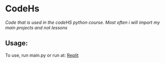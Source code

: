# CodeHs

*Code that is used in the codeHS python course. Most often i will import my main projects and not lessons*


## Usage:

To use, run main.py or run at: [Replit](https://replit.com/@memecake788/CodeHS?v=1)
